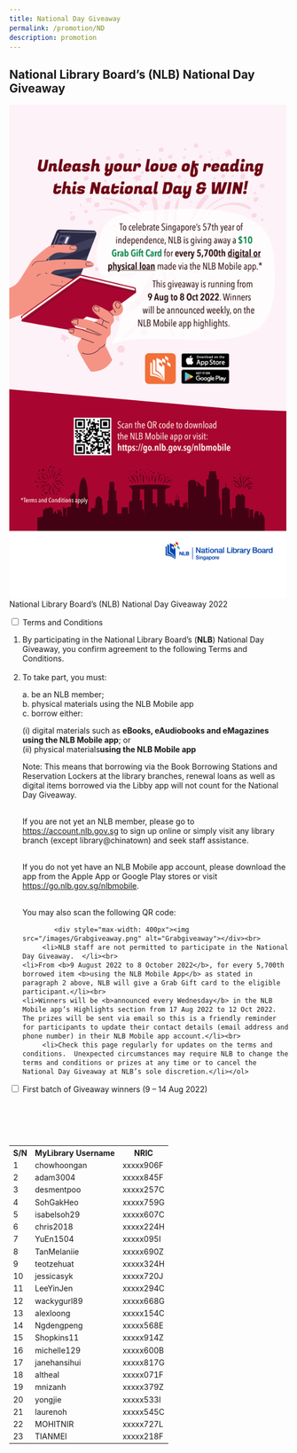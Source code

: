 ```yaml
---
title: National Day Giveaway
permalink: /promotion/ND
description: promotion
---
```

<h2>National Library Board’s (NLB) National Day Giveaway</h2>
 <p>	<div style="max-width: 500px"><img src="/images/Grabgiveawaypic.png" alt="Grabgiveawaypic"></div>
	National Library Board’s (NLB) National Day Giveaway 2022</p>  

<div id="eReads-get-started" class="new-accordion">          
<input id="acc1" type="checkbox">
        <label for="acc1">Terms and Conditions </label>
<div class="new-accordion-content">
      	
   <ol type="1">
		 <li>By participating in the National Library Board’s (<b>NLB</b>) National Day Giveaway, you confirm agreement to the following Terms and Conditions.</li><br>
         <li>To take part, you must:</li>
									<p>a. be an NLB member;<br>
									b. physical materials using the NLB Mobile app<br>
										c. borrow either:<br></p>
										 <p>(i) digital materials such as <b>eBooks, eAudiobooks and eMagazines using the NLB Mobile app</b>; or<br>
											 (ii)  physical materials<b>using the NLB Mobile app</b></p>
									<p>Note:  This means that borrowing via the Book Borrowing Stations and Reservation Lockers at the library branches, renewal loans as well as digital items borrowed via the Libby app will not count for the National Day Giveaway.</p><br> 
										If you are not yet an NLB member, please go to  <a href="https://account.nlb.gov.sg">https://account.nlb.gov.sg</a> to sign up online or simply visit any library branch (except library@chinatown) and seek staff assistance.<p></p><br> If you do not yet have an NLB Mobile app account, please download the app from the Apple App or Google Play stores or visit <a href=" https://go.nlb.gov.sg/nlbmobile"> https://go.nlb.gov.sg/nlbmobile</a>. <p></p><br>You may also scan the following QR code:
	
		 	<div style="max-width: 400px"><img src="/images/Grabgiveaway.png" alt="Grabgiveaway"></div><br>
         <li>NLB staff are not permitted to participate in the National Day Giveaway.  </li><br>
	<li>From <b>9 August 2022 to 8 October 2022</b>, for every 5,700th borrowed item <b>using the NLB Mobile App</b> as stated in paragraph 2 above, NLB will give a Grab Gift card to the eligible participant.</li><br>
	<li>Winners will be <b>announced every Wednesday</b> in the NLB Mobile app’s Highlights section from 17 Aug 2022 to 12 Oct 2022.  The prizes will be sent via email so this is a friendly reminder for participants to update their contact details (email address and phone number) in their NLB Mobile app account.</li><br>
         <li>Check this page regularly for updates on the terms and conditions.  Unexpected circumstances may require NLB to change the terms and conditions or prizes at any time or to cancel the National Day Giveaway at NLB’s sole discretion.</li></ol>

          
</div>  
 <div id="eReads-get-started" class="new-accordion">          
<input id="acc1" type="checkbox">
        <label for="acc1">First batch of Giveaway winners (9 – 14 Aug 2022)</label>
<div class="new-accordion-content">
<table style="width: auto;">

	
<table>
  <tr>
    <th>S/N</th>
    <th>MyLibrary Username</th>
    <th>NRIC</th>
  </tr>
  <tr>
    <td>1</td>
    <td>chowhoongan</td>
    <td>xxxxx906F</td>
  </tr>
  <tr>
    <td>2</td>
    <td>adam3004</td>
    <td>xxxxx845F</td>
  </tr>
	 <tr>
    <td>3</td>
    <td>desmentpoo</td>
    <td>xxxxx257C</td>
  </tr>
	 <tr>
    <td>4</td>
    <td>SohGakHeo</td>
    <td>xxxxx759G</td>
  </tr>
	 <tr>
    <td>5</td>
    <td>isabelsoh29</td>
    <td>xxxxx607C</td>
  </tr>
	 <tr>
    <td>6</td>
    <td>chris2018</td>
    <td>xxxxx224H</td>
  </tr>
	 <tr>
    <td>7</td>
    <td>YuEn1504</td>
    <td>xxxxx095I</td>
  </tr> <tr>
    <td>8</td>
    <td>TanMelaniie</td>
    <td>xxxxx690Z</td>
  </tr> <tr>
    <td>9</td>
    <td>teotzehuat</td>
    <td>xxxxx324H</td>
  </tr>
	 <tr>
    <td>10</td>
    <td>jessicasyk</td>
    <td>xxxxx720J</td>
  </tr>
	 <tr>
    <td>11</td>
    <td>LeeYinJen</td>
    <td>xxxxx294C</td>
  </tr>
	 <tr>
    <td>12</td>
    <td>wackygurl89</td>
    <td>xxxxx668G</td>
  </tr> <tr>
    <td>13</td>
    <td>alexloong</td>
    <td>xxxxx154C</td>
  </tr>
	 <tr>
    <td>14</td>
    <td>Ngdengpeng</td>
    <td>xxxxx568E</td>
  </tr>
	 <tr>
    <td>15</td>
    <td>Shopkins11</td>
    <td>xxxxx914Z</td>
  </tr>
	 <tr>
    <td>16</td>
    <td>michelle129</td>
    <td>xxxxx600B</td>
  </tr>
	 <tr>
    <td>17</td>
    <td>janehansihui</td>
    <td>xxxxx817G</td>
  </tr> <tr>
    <td>18</td>
    <td>altheal</td>
    <td>xxxxx071F</td>
  </tr> <tr>
    <td>19</td>
    <td>mnizanh</td>
    <td>xxxxx379Z</td>
  </tr>
	 <tr>
    <td>20</td>
    <td>yongjie</td>
    <td>xxxxx533I</td>
  </tr>
	 <tr>
    <td>21</td>
    <td>laurenoh</td>
    <td>xxxxx545C</td>
  </tr>
	 <tr>
    <td>22</td>
    <td>MOHITNIR</td>
    <td>xxxxx727L</td>
  </tr> <tr>
    <td>23</td>
    <td>TIANMEI</td>
    <td>xxxxx218F</td>
  </tr>
</table>
</div>
